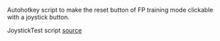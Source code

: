 Autohotkey script to make the reset button of FP training mode clickable with a joystick button.

JoystickTest script [source](https://www.autohotkey.com/docs_1.0/scripts/JoystickTest.htm)